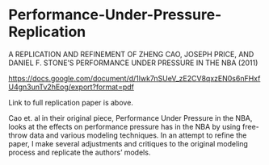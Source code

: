 # Performance-Under-Pressure-Replication

A REPLICATION AND REFINEMENT OF ZHENG CAO, JOSEPH PRICE, AND DANIEL F. STONE’S PERFORMANCE UNDER PRESSURE IN THE NBA (2011)

https://docs.google.com/document/d/1lwk7nSUeV_zE2CV8qxzEN0s6nFHxfU4gn3unTv2hEog/export?format=pdf

Link to full replication paper is above.

Cao et. al in their original piece, Performance Under Pressure in the NBA, looks at the effects on performance pressure has in the NBA by using free-throw data and various modeling techniques. In an attempt to refine the paper, I make several adjustments and critiques to the original modeling process and replicate the authors’ models.
